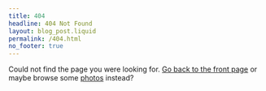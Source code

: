 ```yaml
---
title: 404
headline: 404 Not Found
layout: blog_post.liquid
permalink: /404.html
no_footer: true
---
```


Could not find the page you were looking for. [Go back to the front page](/) or maybe browse some [photos](/photos/) instead?
